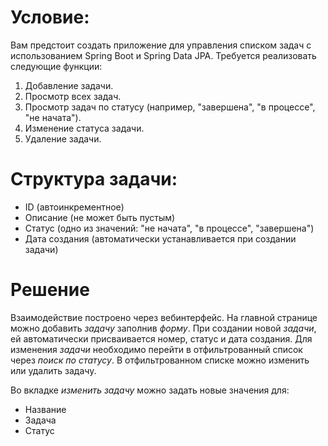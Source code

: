 # Условие:
Вам предстоит создать приложение для управления списком задач с использованием Spring Boot 
и Spring Data JPA. Требуется реализовать следующие функции:

1. Добавление задачи.
2. Просмотр всех задач.
3. Просмотр задач по статусу (например, "завершена", "в процессе", "не начата").
4. Изменение статуса задачи.
5. Удаление задачи.

# Структура задачи:

- ID (автоинкрементное)
- Описание (не может быть пустым)
- Статус (одно из значений: "не начата", "в процессе", "завершена")
- Дата создания (автоматически устанавливается при создании задачи)

# Решение
Взаимодействие построено через вебинтерфейс.
На главной странице можно добавить *задачу* заполнив *форму*.
При создании новой *задачи*, ей автоматически присваивается номер, статус и дата создания.
Для изменения *задачи* необходимо перейти в отфильтрованный список через *поиск по статусу*.
В отфильтрованном списке можно изменить или удалить задачу.

Во вкладке *изменить задачу* можно задать новые значения для:
- Название
- Задача
- Статус

